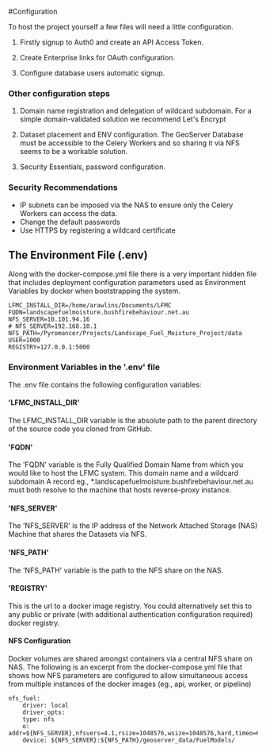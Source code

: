#Configuration

To host the project yourself a few files will need a little configuration.

1. Firstly signup to Auth0 and create an API Access Token.

2. Create Enterprise links for OAuth configuration.

3. Configure database users automatic signup.

### Other configuration steps

1. Domain name registration and delegation of wildcard subdomain. For a simple domain-validated solution we recommend Let's Encrypt

2. Dataset placement and ENV configuration. The GeoServer Database must be accessible to the Celery Workers and so sharing it via NFS seems to be a workable solution.

3. Security Essentials, password configuration.

### Security Recommendations
- IP subnets can be imposed via the NAS to ensure only the Celery Workers can access the data.
- Change the default passwords
- Use HTTPS by registering a wildcard certificate

## The Environment File (.env)
Along with the docker-compose.yml file there is a very important hidden file that includes deployment configuration parameters used as Environment Variables by docker when bootstrapping the system.

	LFMC_INSTALL_DIR=/home/arawlins/Documents/LFMC
	FQDN=landscapefuelmoisture.bushfirebehaviour.net.au
	NFS_SERVER=10.101.94.16
	# NFS_SERVER=192.168.10.1
	NFS_PATH=/Pyromancer/Projects/Landscape_Fuel_Moisture_Project/data
	USER=1000
	REGISTRY=127.0.0.1:5000

### Environment Variables in the '.env' file
The .env file contains the following configuration variables:

#### 'LFMC_INSTALL_DIR'
The LFMC_INSTALL_DIR variable is the absolute path to the parent directory of the source code you cloned from GitHub.

#### 'FQDN'
The 'FQDN' variable is the Fully Qualified Domain Name from which you would like to host the LFMC system. This domain name and a wildcard subdomain A record eg., *.landscapefuelmoisture.bushfirebehaviour.net.au must both resolve to the machine that hosts reverse-proxy instance.

#### 'NFS_SERVER'
The 'NFS_SERVER' is the IP address of the Network Attached Storage (NAS) Machine that shares the Datasets via NFS.

#### 'NFS_PATH'
The 'NFS_PATH' variable is the path to the NFS share on the NAS.

#### 'REGISTRY'
This is the url to a docker image registry. You could alternatively set this to any public or private (with additional authentication configuration required) docker registry.

#### NFS Configuration
Docker volumes are shared amongst containers via a central NFS share on NAS. The following is an excerpt from the docker-compose.yml file that shows how NFS parameters are configured to allow simultaneous access from multiple instances of the docker images (eg., api, worker, or pipeline)

	nfs_fuel:
	    driver: local
	    driver_opts:
		type: nfs
		o: addr=${NFS_SERVER},nfsvers=4.1,rsize=1048576,wsize=1048576,hard,timeo=600,retrans=2
		device: ${NFS_SERVER}:${NFS_PATH}/geoserver_data/FuelModels/